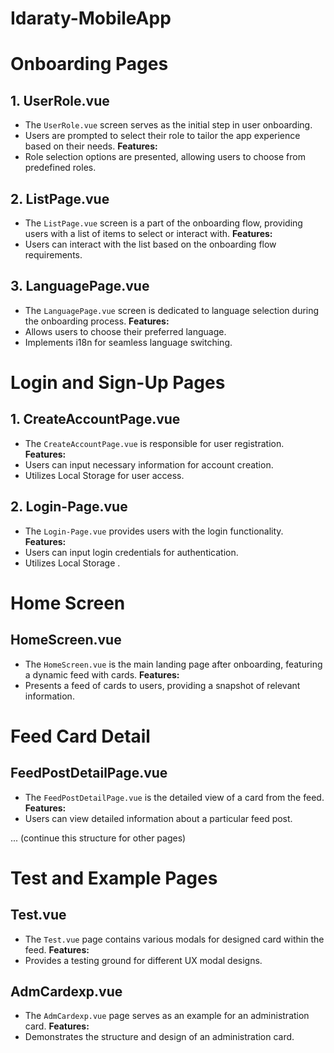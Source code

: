# Idaraty-MobileApp

# Onboarding Pages

## 1. UserRole.vue

- The `UserRole.vue` screen serves as the initial step in user onboarding.
- Users are prompted to select their role to tailor the app experience based on their needs.
  **Features:**
- Role selection options are presented, allowing users to choose from predefined roles.

## 2. ListPage.vue

- The `ListPage.vue` screen is a part of the onboarding flow, providing users with a list of items to select or interact with.
  **Features:**
- Users can interact with the list based on the onboarding flow requirements.

## 3. LanguagePage.vue

- The `LanguagePage.vue` screen is dedicated to language selection during the onboarding process.
  **Features:**
- Allows users to choose their preferred language.
- Implements i18n for seamless language switching.

# Login and Sign-Up Pages
## 1. CreateAccountPage.vue
- The `CreateAccountPage.vue` is responsible for user registration.
**Features:**
- Users can input necessary information for account creation.
- Utilizes Local Storage for user access.

## 2. Login-Page.vue
- The `Login-Page.vue` provides users with the login functionality.
**Features:**
- Users can input login credentials for authentication.
- Utilizes Local Storage .

# Home Screen
## HomeScreen.vue
- The `HomeScreen.vue` is the main landing page after onboarding, featuring a dynamic feed with cards.
**Features:**
- Presents a feed of cards to users, providing a snapshot of relevant information.

# Feed Card Detail
## FeedPostDetailPage.vue
- The `FeedPostDetailPage.vue` is the detailed view of a card from the feed.
**Features:**
- Users can view detailed information about a particular feed post.

... (continue this structure for other pages)

# Test and Example Pages

## Test.vue
- The `Test.vue` page contains various modals for designed card within the feed.
**Features:**
- Provides a testing ground for different UX modal designs.

## AdmCardexp.vue
- The `AdmCardexp.vue` page serves as an example for an administration card.
  **Features:**
- Demonstrates the structure and design of an administration card.
